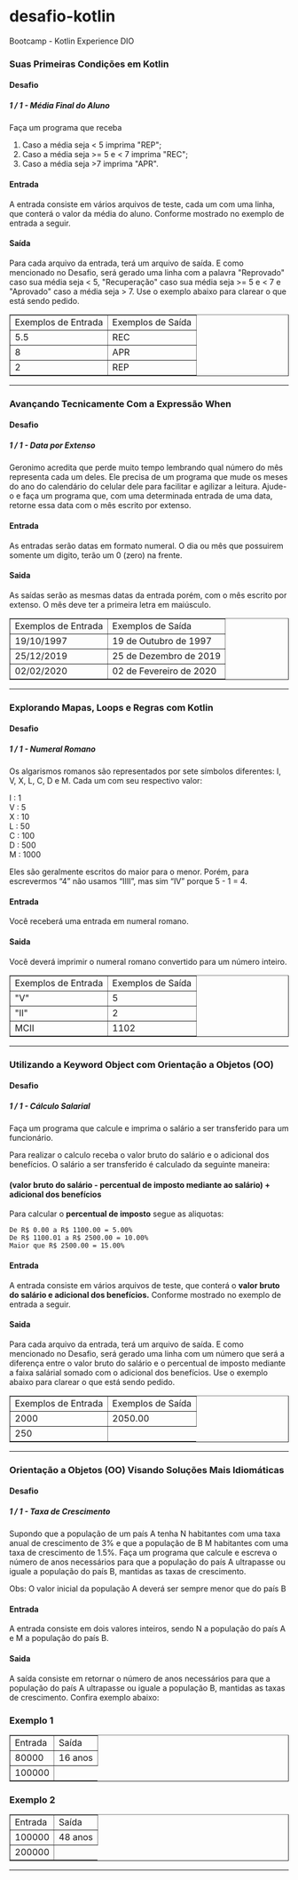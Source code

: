 # desafio-kotlin
Bootcamp - Kotlin Experience DIO
### Suas Primeiras Condições em Kotlin

#### Desafio
##### 1 / 1 - Média Final do Aluno

Faça um programa que receba
<OL>
<LI> Caso a média seja < 5 imprima "REP";</LI>
<LI> Caso a média seja >= 5 e < 7 imprima "REC";</LI>
<LI>Caso a média seja >7 imprima "APR".</LI>
</OL>

#### Entrada
A entrada consiste em vários arquivos de teste, cada um com uma linha, que conterá o valor da média do aluno. Conforme mostrado no exemplo de entrada a seguir.

#### Saída
Para cada arquivo da entrada, terá um arquivo de saída. E como mencionado no Desafio, será gerado uma linha com a palavra "Reprovado" caso sua média seja < 5, "Recuperação" caso sua média seja >= 5 e < 7 e "Aprovado" caso a média seja > 7. Use o exemplo abaixo para clarear o que está sendo pedido.

<table border="1">
    <tr>
        <td>Exemplos de Entrada</td>
        <td>Exemplos de Saída</td>
    </tr>
    <tr>
        <td>5.5</td>
        <td>REC</td>
    </tr>
    <tr>
        <td>8</td>
        <td>APR</td>
    </tr>
     <tr>
        <td>2</td>
        <td>REP</td>
    </tr>
</table>

<hr>

### Avançando Tecnicamente Com a Expressão When

#### Desafio
##### 1 / 1 - Data por Extenso

Geronimo acredita que perde muito tempo lembrando qual número do mês representa cada um deles. Ele precisa de um programa que mude os meses do ano do calendário do celular dele para facilitar e agilizar a leitura. Ajude-o e faça um programa que, com uma determinada entrada de uma data, retorne essa data com o mês escrito por extenso.

#### Entrada
As entradas serão datas em formato numeral. O dia ou mês que possuirem somente um digito, terão um 0 (zero) na frente.

#### Saida
As saídas serão as mesmas datas da entrada porém, com o mês escrito por extenso. O mês deve ter a primeira letra em maiúsculo.

<table border="1">
    <tr>
        <td>Exemplos de Entrada</td>
        <td>Exemplos de Saída</td>
    </tr>
    <tr>
        <td>19/10/1997</td>
        <td>19 de Outubro de 1997</td>
    </tr>
    <tr>
        <td>25/12/2019</td>
        <td>25 de Dezembro de 2019</td>
    </tr>
     <tr>
        <td>02/02/2020</td>
        <td>02 de Fevereiro de 2020</td>
    </tr>
</table>

<hr>

### Explorando Mapas, Loops e Regras com Kotlin

#### Desafio
##### 1 / 1 - Numeral Romano

Os algarismos romanos são representados por sete símbolos diferentes: I, V, X, L, C, D e M. Cada um com seu respectivo valor: 

I : 1 <br>
V : 5 <br>
X : 10 <br>
L : 50 <br>
C : 100 <br>
D : 500 <br>
M : 1000 <br>

Eles são geralmente escritos do maior para o menor. Porém, para escrevermos “4” não usamos “IIII”, mas sim “IV” porque 5 - 1 = 4.

#### Entrada
Você receberá uma entrada em numeral romano.

#### Saida
Você deverá imprimir o numeral romano convertido para um número inteiro.

<table border="1">
    <tr>
        <td>Exemplos de Entrada</td>
        <td>Exemplos de Saída</td>
    </tr>
    <tr>
        <td>"V"</td>
        <td>5</td>
    </tr>
    <tr>
        <td>"II"</td>
        <td>2</td>
    </tr>
     <tr>
        <td>MCII</td>
        <td>1102</td>
    </tr>
</table>

<hr>

### Utilizando a Keyword Object com Orientação a Objetos (OO)

#### Desafio
##### 1 / 1 - Cálculo Salarial

Faça um programa que calcule e imprima o salário a ser transferido para um funcionário.

Para realizar o calculo receba o valor bruto do salário e o adicional dos benefícios.
O salário a ser transferido é calculado da seguinte maneira: 

#### (valor bruto do salário - percentual de imposto mediante ao salário) + adicional dos benefícios

Para calcular o <b>percentual de imposto</b> segue as aliquotas:

    De R$ 0.00 a R$ 1100.00 = 5.00%
    De R$ 1100.01 a R$ 2500.00 = 10.00%
    Maior que R$ 2500.00 = 15.00%

#### Entrada
A entrada consiste em vários arquivos de teste, que conterá o <b>valor bruto do salário e adicional dos benefícios.</b> Conforme mostrado no exemplo de entrada a seguir.

#### Saida
Para cada arquivo da entrada, terá um arquivo de saída. E como mencionado no Desafio, será gerado uma linha com um número que será a diferença entre o valor bruto do salário e o percentual de imposto mediante a faixa salárial somado com o adicional dos benefícios. Use o exemplo abaixo para clarear o que está sendo pedido.

<table border="1">
    <tr>
        <td>Exemplos de Entrada</td>
        <td>Exemplos de Saída</td>
    </tr>
    <tr>
        <td>2000</td>
        <td>2050.00</td>
    </tr>
    <tr>
        <td>250</td>
    </tr>
</table>

<hr>

### Orientação a Objetos (OO) Visando Soluções Mais Idiomáticas

#### Desafio
##### 1 / 1 - Taxa de Crescimento

Supondo que a população de um país A tenha N habitantes com uma taxa anual de crescimento de 3% e que a população de B M habitantes com uma taxa de crescimento de 1.5%. Faça um programa que calcule e escreva o número de anos necessários para que a população do país A ultrapasse ou iguale a população do país B, mantidas as taxas de crescimento.

Obs: O valor inicial da população A deverá ser sempre menor que do país B

#### Entrada
A entrada consiste em dois valores inteiros, sendo N a população do país A e M a população do país B.

#### Saida
A saída consiste em retornar o número de anos necessários para que a população do país A ultrapasse ou iguale a população B, mantidas as taxas de crescimento. Confira exemplo abaixo:

### Exemplo 1

<table border="1">
    <tr>
        <td>Entrada</td>
        <td>Saída</td>
    </tr>
    <tr>
        <td>80000</td>
        <td>16 anos</td>
    </tr>
    <tr>
        <td>100000</td>
    </tr>
</table>


### Exemplo 2

<table border="1">
    <tr>
        <td>Entrada</td>
        <td>Saída</td>
    </tr>
    <tr>
        <td>100000</td>
        <td>48 anos</td>
    </tr>
    <tr>
        <td>200000</td>
    </tr>
</table>

<hr>
